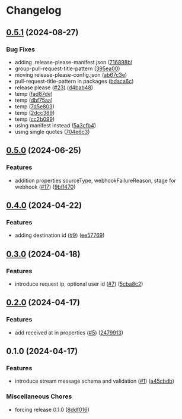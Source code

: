 # Changelog

## [0.5.1](https://github.com/rudderlabs/rudder-schemas/compare/v0.5.0...v0.5.1) (2024-08-27)


### Bug Fixes

* adding .release-please-manifest.json ([716898b](https://github.com/rudderlabs/rudder-schemas/commit/716898b1d144be46bc01bd0ab9e93ddbe06d3e0a))
* group-pull-request-title-pattern ([395ea00](https://github.com/rudderlabs/rudder-schemas/commit/395ea00c3fa7504b0c6d9eb4b21626bac204bc30))
* moving release-please-config.json ([ab67c3e](https://github.com/rudderlabs/rudder-schemas/commit/ab67c3e841270dc08b9b2adecf22827e267e2baf))
* pull-request-title-pattern in packages ([bdaca6c](https://github.com/rudderlabs/rudder-schemas/commit/bdaca6ccc3393cfa016a31e12e31ba8ae9b8b4f6))
* release please ([#23](https://github.com/rudderlabs/rudder-schemas/issues/23)) ([d4bab48](https://github.com/rudderlabs/rudder-schemas/commit/d4bab482ee32f083edb62dfd12a881146207326b))
* temp ([fad87de](https://github.com/rudderlabs/rudder-schemas/commit/fad87defe22a99ec441d91a7d12889593c71a76b))
* temp ([dbf75aa](https://github.com/rudderlabs/rudder-schemas/commit/dbf75aad2355785dc8b39972fa9d07c84358cc7c))
* temp ([7d5e803](https://github.com/rudderlabs/rudder-schemas/commit/7d5e803b585fbfe25d94af3dcda8b205a53cd7cd))
* temp ([2dcc389](https://github.com/rudderlabs/rudder-schemas/commit/2dcc3898592a527019bf4683cd009a5950f376f9))
* temp ([cc2b099](https://github.com/rudderlabs/rudder-schemas/commit/cc2b099a254814d56086c7252e57f93760eaa6dd))
* using manifest instead ([5a3cfb4](https://github.com/rudderlabs/rudder-schemas/commit/5a3cfb41ce6a411d578b7755bb6e5c95f7750ebf))
* using single quotes ([704e6c3](https://github.com/rudderlabs/rudder-schemas/commit/704e6c36d56b64395309ccf35a064327ecd7854e))

## [0.5.0](https://github.com/rudderlabs/rudder-schemas/compare/v0.4.0...v0.5.0) (2024-06-25)


### Features

* addition properties sourceType, webhookFailureReason, stage for webhook ([#17](https://github.com/rudderlabs/rudder-schemas/issues/17)) ([9bff470](https://github.com/rudderlabs/rudder-schemas/commit/9bff4703d06a1b7c2a02abdb08ea9aeeb9afce67))

## [0.4.0](https://github.com/rudderlabs/rudder-schemas/compare/v0.3.0...v0.4.0) (2024-04-22)


### Features

* adding destination id ([#9](https://github.com/rudderlabs/rudder-schemas/issues/9)) ([ee57769](https://github.com/rudderlabs/rudder-schemas/commit/ee5776901487b123808416f9fc0c06eef5615a53))

## [0.3.0](https://github.com/rudderlabs/rudder-schemas/compare/v0.2.0...v0.3.0) (2024-04-18)


### Features

* introduce request ip, optional user id ([#7](https://github.com/rudderlabs/rudder-schemas/issues/7)) ([5cba8c2](https://github.com/rudderlabs/rudder-schemas/commit/5cba8c25928b6345ea5441607ecb5d641c501c86))

## [0.2.0](https://github.com/rudderlabs/rudder-schemas/compare/v0.1.0...v0.2.0) (2024-04-17)


### Features

* add received at in properties ([#5](https://github.com/rudderlabs/rudder-schemas/issues/5)) ([2479913](https://github.com/rudderlabs/rudder-schemas/commit/2479913eee5ea4350cf9f70b83eda47614535a32))

## 0.1.0 (2024-04-17)


### Features

* introduce stream message schema and validation ([#1](https://github.com/rudderlabs/rudder-schemas/issues/1)) ([a45cbdb](https://github.com/rudderlabs/rudder-schemas/commit/a45cbdb5acbaec4fba5ebc68c1ebb9c8fd19c711))


### Miscellaneous Chores

* forcing release 0.1.0 ([8ddf016](https://github.com/rudderlabs/rudder-schemas/commit/8ddf0162d8c7b3b7c1cffe07bb1d325f9920c3c5))
